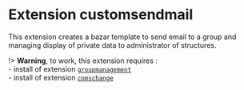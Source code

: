 # Extension customsendmail

This extension creates a bazar template to send email to a group and managing display of private data to administrator of structures.

!> **Warning**, to work, this extension requires :  
    - install of extension [`groupmanagement`](https://github.com/J9rem/yeswiki-extension-groupmanagement#fran%C3%A7ais)  
    - install of extension [`comschange`](https://github.com/J9rem/yeswiki-extension-comschange#fran%C3%A7ais)